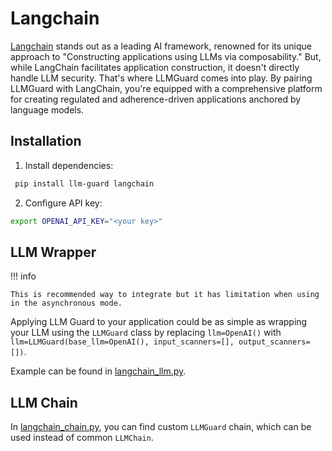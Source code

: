 # Langchain

[Langchain](https://github.com/langchain-ai/langchain) stands out as a leading AI framework, renowned for its unique approach to "Constructing applications using LLMs via composability."
But, while LangChain facilitates application construction, it doesn't directly handle LLM security. That's where LLMGuard comes into play. By pairing LLMGuard with LangChain, you're equipped with a comprehensive platform for creating regulated and adherence-driven applications anchored by language models.

## Installation

1. Install dependencies:

```bash
 pip install llm-guard langchain
```

2. Configure API key:

```bash
export OPENAI_API_KEY="<your key>"
```

## LLM Wrapper

!!! info

    This is recommended way to integrate but it has limitation when using in the asynchronous mode.

Applying LLM Guard to your application could be as simple as wrapping your LLM using the `LLMGuard` class by replacing `llm=OpenAI()` with `llm=LLMGuard(base_llm=OpenAI(), input_scanners=[], output_scanners=[])`.

Example can be found in [langchain_llm.py](https://github.com/laiyer-ai/llm-guard/blob/main/examples/langchain_llm.py).

## LLM Chain

In [langchain_chain.py](https://github.com/laiyer-ai/llm-guard/blob/main/examples/langchain_chain.py), you can find
custom `LLMGuard` chain, which can be used instead of common `LLMChain`.
